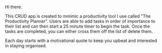 Hi there. 

This CRUD app is created to mmimic a productivity tool I use called "The Productivity Planner". Users are able to add tasks in order of importance to their list and can then start a 25 minute timer to begin the task. Once the tasks are completed, you can either cross them off the list of delete them. 

Each day starts with a motivational quote to keep you upbeat and interested in staying organised. 